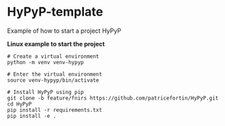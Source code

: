 # HyPyP-template
Example of how to start a project HyPyP

**Linux example to start the project**

```
# Create a virtual environment
python -m venv venv-hypyp

# Enter the virtual environment
source venv-hypyp/bin/activate

# Install HyPyP using pip
git clone -b feature/fnirs https://github.com/patricefortin/HyPyP.git
cd HyPyP
pip install -r requirements.txt
pip install -e .

```
